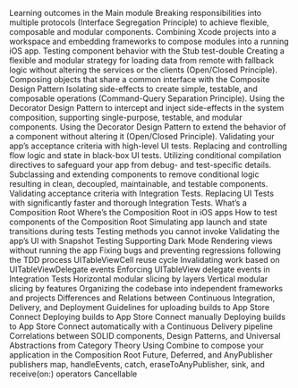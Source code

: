 Learning outcomes in the Main module
Breaking responsibilities into multiple protocols (Interface Segregation Principle) to achieve flexible, composable and modular components.
Combining Xcode projects into a workspace and embedding frameworks to compose modules into a running iOS app.
Testing component behavior with the Stub test-double
Creating a flexible and modular strategy for loading data from remote with fallback logic without altering the services or the clients (Open/Closed Principle).
Composing objects that share a common interface with the Composite Design Pattern
Isolating side-effects to create simple, testable, and composable operations (Command-Query Separation Principle).
Using the Decorator Design Pattern to intercept and inject side-effects in the system composition, supporting single-purpose, testable, and modular components.
Using the Decorator Design Pattern to extend the behavior of a component without altering it (Open/Closed Principle).
Validating your app’s acceptance criteria with high-level UI tests.
Replacing and controlling flow logic and state in black-box UI tests.
Utilizing conditional compilation directives to safeguard your app from debug- and test-specific details.
Subclassing and extending components to remove conditional logic resulting in clean, decoupled, maintainable, and testable components.
Validating acceptance criteria with Integration Tests.
Replacing UI Tests with significantly faster and thorough Integration Tests.
What’s a Composition Root
Where’s the Composition Root in iOS apps
How to test components of the Composition Root
Simulating app launch and state transitions during tests
Testing methods you cannot invoke
Validating the app’s UI with Snapshot Testing
Supporting Dark Mode
Rendering views without running the app
Fixing bugs and preventing regressions following the TDD process
UITableViewCell reuse cycle
Invalidating work based on UITableViewDelegate events
Enforcing UITableView delegate events in Integration Tests
Horizontal modular slicing by layers
Vertical modular slicing by features
Organizing the codebase into independent frameworks and projects
Differences and Relations between Continuous Integration, Delivery, and Deployment
Guidelines for uploading builds to App Store Connect
Deploying builds to App Store Connect manually
Deploying builds to App Store Connect automatically with a Continuous Delivery pipeline
Correlations between SOLID components, Design Patterns, and Universal Abstractions from Category Theory
Using Combine to compose your application in the Composition Root
Future, Deferred, and AnyPublisher publishers
map, handleEvents, catch, eraseToAnyPublisher, sink, and receive(on:) operators
Cancellable
